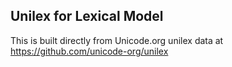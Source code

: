 Unilex for Lexical Model
----------------------

This is built directly from Unicode.org unilex data at
https://github.com/unicode-org/unilex
